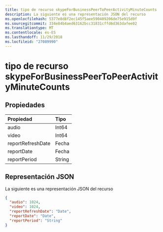 ```yaml
---
title: tipo de recurso skypeForBusinessPeerToPeerActivityMinuteCounts
description: La siguiente es una representación JSON del recurso
ms.openlocfilehash: 5377e8d8f2ec145f5aee590409206de75e915d9f
ms.sourcegitcommit: 334e84b4aed63162bcc31831cffd6d363dafee02
ms.translationtype: MT
ms.contentlocale: es-ES
ms.lasthandoff: 11/29/2018
ms.locfileid: "27089990"
---
```

# <a name="skypeforbusinesspeertopeeractivityminutecounts-resource-type"></a>tipo de recurso skypeForBusinessPeerToPeerActivityMinuteCounts

## <a name="properties"></a>Propiedades

| Propiedad          | Tipo   |
| :---------------- | :----- |
| audio             | Int64  |
| video             | Int64  |
| reportRefreshDate | Fecha   |
| reportDate        | Fecha   |
| reportPeriod      | String |

## <a name="json-representation"></a>Representación JSON

La siguiente es una representación JSON del recurso

<!-- {
  "blockType": "resource",
  "@odata.type": "microsoft.graph.skypeForBusinessPeerToPeerActivityMinuteCounts"
} -->

```json
{
  "audio": 1024, 
  "video": 1024, 
  "reportRefreshDate": "Date", 
  "reportDate": "Date", 
  "reportPeriod": "String"
}
```

